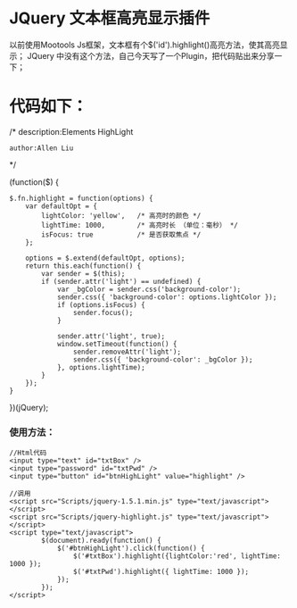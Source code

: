 # JQuery 文本框高亮显示插件

  以前使用Mootools Js框架，文本框有个$('id').highlight()高亮方法，使其高亮显示；
  JQuery 中没有这个方法，自己今天写了一个Plugin，把代码贴出来分享一下；

# 代码如下：

/*
    description:Elements HighLight
    
    author:Allen Liu
*/

(function($) {

    $.fn.highlight = function(options) {
        var defaultOpt = {
            lightColor: 'yellow',   /* 高亮时的颜色 */
            lightTime: 1000,        /* 高亮时长 （单位：毫秒） */
            isFocus: true           /* 是否获取焦点 */
        };
 
        options = $.extend(defaultOpt, options);
        return this.each(function() {
            var sender = $(this);
            if (sender.attr('light') == undefined) {
                var _bgColor = sender.css('background-color');
                sender.css({ 'background-color': options.lightColor });
                if (options.isFocus) {
                    sender.focus();
                }
 
                sender.attr('light', true); 
                window.setTimeout(function() {
                    sender.removeAttr('light'); 
                    sender.css({ 'background-color': _bgColor });
                }, options.lightTime);
            }
        });
    }
})(jQuery);


### 使用方法：

    //Html代码
    <input type="text" id="txtBox" />
    <input type="password" id="txtPwd" />
    <input type="button" id="btnHighLight" value="highlight" />
 
    //调用
    <script src="Scripts/jquery-1.5.1.min.js" type="text/javascript"></script>
    <script src="Scripts/jquery-highlight.js" type="text/javascript"></script>
    <script type="text/javascript">
            $(document).ready(function() {
                $('#btnHighLight').click(function() {
                    $('#txtBox').highlight({lightColor:'red', lightTime: 1000 });
                    $('#txtPwd').highlight({ lightTime: 1000 });
                });
            });
    </script>
	
